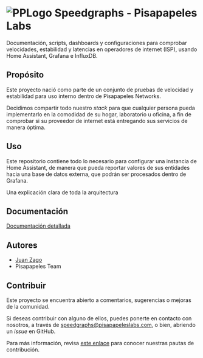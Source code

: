 
# ![PPLogo](https://static3.pisapapeles.net/uploads/2019/03/cropped-cropped-logosoloblanco512x512v2-32x32.png) **Speedgraphs - Pisapapeles Labs**


Documentación, scripts, dashboards y configuraciones para comprobar velocidades, estabilidad y latencias en operadores de internet (ISP), usando Home Assistant, Grafana e InfluxDB. 

## Propósito
Este proyecto nació como parte de un conjunto de pruebas de velocidad y estabilidad para uso interno dentro de Pisapapeles Networks. 

Decidimos compartir todo nuestro *stack* para que cualquier persona pueda implementarlo en la comodidad de su hogar, laboratorio u oficina, a fin de comprobar si su proveedor de internet está entregando sus servicios de manera óptima.



## Uso

Este repositorio contiene todo lo necesario para configurar una instancia de Home Assistant, de manera que pueda reportar valores de sus entidades hacia una base de datos externa, que podrán ser procesados dentro de Grafana.

Una explicación clara de toda la arquitectura 

## Documentación

[Documentación detallada](https://www.youtube.com/watch?v=dQw4w9WgXcQ)



## Autores

- [Juan Zago](https://github.com/JuanZagoR)
- Pisapapeles Team



## Contribuir

Este proyecto se encuentra abierto a comentarios, sugerencias o mejoras de la comunidad.

Si deseas contribuir con alguno de ellos, puedes ponerte en contacto con nosotros, a través de speedgraphs@pisapapeleslabs.com, o bien, abriendo un *issue* en GitHub.

Para más información, revisa [este enlace](https://www.youtube.com/watch?v=dQw4w9WgXcQ) para conocer nuestras pautas de contribución.

